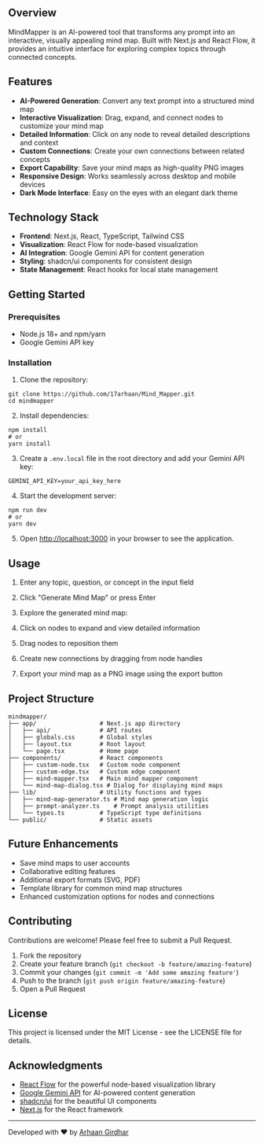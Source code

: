 
## Overview

MindMapper is an AI-powered tool that transforms any prompt into an interactive, visually appealing mind map. Built with Next.js and React Flow, it provides an intuitive interface for exploring complex topics through connected concepts.

## Features

- **AI-Powered Generation**: Convert any text prompt into a structured mind map
- **Interactive Visualization**: Drag, expand, and connect nodes to customize your mind map
- **Detailed Information**: Click on any node to reveal detailed descriptions and context
- **Custom Connections**: Create your own connections between related concepts
- **Export Capability**: Save your mind maps as high-quality PNG images
- **Responsive Design**: Works seamlessly across desktop and mobile devices
- **Dark Mode Interface**: Easy on the eyes with an elegant dark theme


## Technology Stack

- **Frontend**: Next.js, React, TypeScript, Tailwind CSS
- **Visualization**: React Flow for node-based visualization
- **AI Integration**: Google Gemini API for content generation
- **Styling**: shadcn/ui components for consistent design
- **State Management**: React hooks for local state management


## Getting Started

### Prerequisites

- Node.js 18+ and npm/yarn
- Google Gemini API key


### Installation

1. Clone the repository:

```shellscript
git clone https://github.com/17arhaan/Mind_Mapper.git
cd mindmapper
```


2. Install dependencies:

```shellscript
npm install
# or
yarn install
```


3. Create a `.env.local` file in the root directory and add your Gemini API key:

```plaintext
GEMINI_API_KEY=your_api_key_here
```


4. Start the development server:

```shellscript
npm run dev
# or
yarn dev
```


5. Open [http://localhost:3000](http://localhost:3000) in your browser to see the application.


## Usage

1. Enter any topic, question, or concept in the input field
2. Click "Generate Mind Map" or press Enter
3. Explore the generated mind map:

1. Click on nodes to expand and view detailed information
2. Drag nodes to reposition them
3. Create new connections by dragging from node handles



4. Export your mind map as a PNG image using the export button


## Project Structure

```plaintext
mindmapper/
├── app/                  # Next.js app directory
│   ├── api/              # API routes
│   ├── globals.css       # Global styles
│   ├── layout.tsx        # Root layout
│   └── page.tsx          # Home page
├── components/           # React components
│   ├── custom-node.tsx   # Custom node component
│   ├── custom-edge.tsx   # Custom edge component
│   ├── mind-mapper.tsx   # Main mind mapper component
│   └── mind-map-dialog.tsx # Dialog for displaying mind maps
├── lib/                  # Utility functions and types
│   ├── mind-map-generator.ts # Mind map generation logic
│   ├── prompt-analyzer.ts    # Prompt analysis utilities
│   └── types.ts          # TypeScript type definitions
└── public/               # Static assets
```

## Future Enhancements

- Save mind maps to user accounts
- Collaborative editing features
- Additional export formats (SVG, PDF)
- Template library for common mind map structures
- Enhanced customization options for nodes and connections


## Contributing

Contributions are welcome! Please feel free to submit a Pull Request.

1. Fork the repository
2. Create your feature branch (`git checkout -b feature/amazing-feature`)
3. Commit your changes (`git commit -m 'Add some amazing feature'`)
4. Push to the branch (`git push origin feature/amazing-feature`)
5. Open a Pull Request


## License

This project is licensed under the MIT License - see the LICENSE file for details.

## Acknowledgments

- [React Flow](https://reactflow.dev/) for the powerful node-based visualization library
- [Google Gemini API](https://ai.google.dev/) for AI-powered content generation
- [shadcn/ui](https://ui.shadcn.com/) for the beautiful UI components
- [Next.js](https://nextjs.org/) for the React framework


---

Developed with ❤️ by [Arhaan Girdhar](https://github.com/17arhaan)
